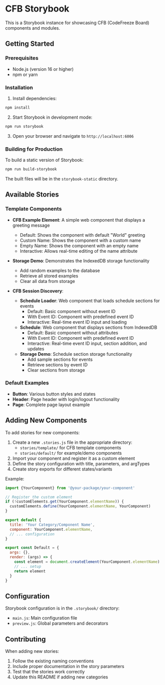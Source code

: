 # CFB Storybook

This is a Storybook instance for showcasing CFB (CodeFreeze Board) components and modules.

## Getting Started

### Prerequisites

- Node.js (version 16 or higher)
- npm or yarn

### Installation

1. Install dependencies:
```bash
npm install
```

2. Start Storybook in development mode:
```bash
npm run storybook
```

3. Open your browser and navigate to `http://localhost:6006`

### Building for Production

To build a static version of Storybook:

```bash
npm run build-storybook
```

The built files will be in the `storybook-static` directory.

## Available Stories

### Template Components

- **CFB Example Element**: A simple web component that displays a greeting message
  - Default: Shows the component with default "World" greeting
  - Custom Name: Shows the component with a custom name
  - Empty Name: Shows the component with an empty name
  - Interactive: Allows real-time editing of the name attribute

- **Storage Demo**: Demonstrates the IndexedDB storage functionality
  - Add random examples to the database
  - Retrieve all stored examples
  - Clear all data from storage

- **CFB Session Discovery**:
  - **Schedule Loader**: Web component that loads schedule sections for events
    - Default: Basic component without event ID
    - With Event ID: Component with predefined event ID
    - Interactive: Real-time event ID input and loading
  - **Schedule**: Web component that displays sections from IndexedDB
    - Default: Basic component without attributes
    - With Event ID: Component with predefined event ID
    - Interactive: Real-time event ID input, section addition, and updates
  - **Storage Demo**: Schedule section storage functionality
    - Add sample sections for events
    - Retrieve sections by event ID
    - Clear sections from storage

### Default Examples

- **Button**: Various button styles and states
- **Header**: Page header with login/logout functionality
- **Page**: Complete page layout example

## Adding New Components

To add stories for new components:

1. Create a new `.stories.js` file in the appropriate directory:
   - `stories/template/` for CFB template components
   - `stories/default/` for example/demo components
2. Import your component and register it as a custom element
3. Define the story configuration with title, parameters, and argTypes
4. Create story exports for different states/variants

Example:

```javascript
import {YourComponent} from '@your-package/your-component'

// Register the custom element
if (!customElements.get(YourComponent.elementName)) {
  customElements.define(YourComponent.elementName, YourComponent)
}

export default {
  title: 'Your Category/Component Name',
  component: YourComponent.elementName,
  // ... configuration
}

export const Default = {
  args: {},
  render: (args) => {
    const element = document.createElement(YourComponent.elementName)
    // ... setup
    return element
  }
}
```

## Configuration

Storybook configuration is in the `.storybook/` directory:

- `main.js`: Main configuration file
- `preview.js`: Global parameters and decorators

## Contributing

When adding new stories:

1. Follow the existing naming conventions
2. Include proper documentation in the story parameters
3. Test that the stories work correctly
4. Update this README if adding new categories 
